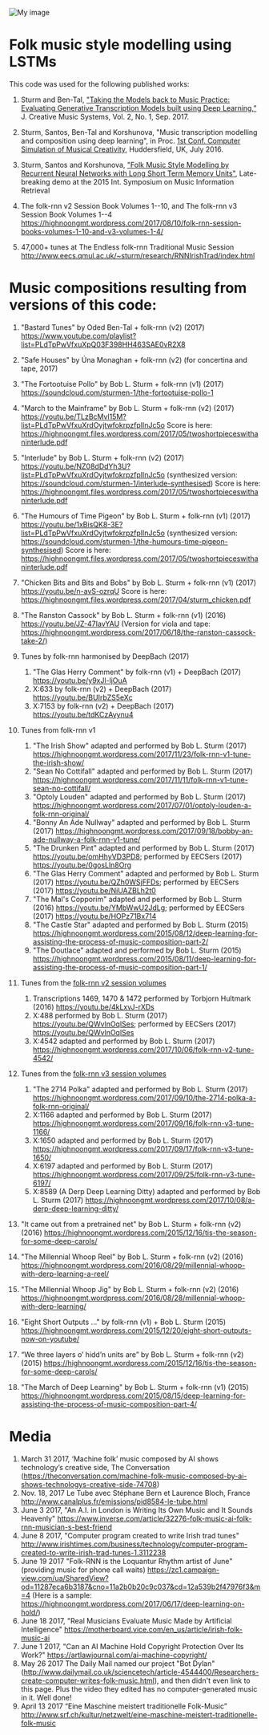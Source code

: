 ![My image](https://github.com/IraKorshunova/folk-rnn/blob/master/folkrnn_logo.png)

# Folk music style modelling using LSTMs

This code was used for the following published works:

1. Sturm and Ben-Tal, ["Taking the Models back to Music Practice: Evaluating Generative Transcription Models built using Deep Learning,”](http://jcms.org.uk/issues/Vol2Issue1/taking-models-back-to-music-practice/article.html) J. Creative Music Systems, Vol. 2, No. 1, Sep. 2017.

1. Sturm, Santos, Ben-Tal and Korshunova, "Music transcription modelling and composition using deep learning", in Proc. [1st Conf. Computer Simulation of Musical Creativity](https://csmc2016.wordpress.com), Huddersfield, UK, July 2016.

1. Sturm, Santos and Korshunova, ["Folk Music Style Modelling by Recurrent Neural Networks with Long Short Term Memory Units"](http://ismir2015.uma.es/LBD/LBD13.pdf), Late-breaking demo at the 2015 Int. Symposium on Music Information Retrieval

4. The folk-rnn v2 Session Book Volumes 1--10, and The folk-rnn v3 Session Book Volumes 1--4 https://highnoongmt.wordpress.com/2017/08/10/folk-rnn-session-books-volumes-1-10-and-v3-volumes-1-4/

11. 47,000+ tunes at The Endless folk-rnn Traditional Music Session http://www.eecs.qmul.ac.uk/~sturm/research/RNNIrishTrad/index.html 

# Music compositions resulting from versions of this code:

1. "Bastard Tunes" by Oded Ben-Tal + folk-rnn (v2) (2017) https://www.youtube.com/playlist?list=PLdTpPwVfxuXpQ03F398HH463SAE0vR2X8
1. "Safe Houses" by Úna Monaghan + folk-rnn (v2) (for concertina and tape, 2017)
1. "The Fortootuise Pollo" by Bob L. Sturm + folk-rnn (v1) (2017) https://soundcloud.com/sturmen-1/the-fortootuise-pollo-1
3. "March to the Mainframe" by Bob L. Sturm + folk-rnn (v2) (2017) https://youtu.be/TLzBcMvl15M?list=PLdTpPwVfxuXrdOyjtwfokrpzfpIlnJc5o Score is here: https://highnoongmt.files.wordpress.com/2017/05/twoshortpieceswithaninterlude.pdf
4. "Interlude" by Bob L. Sturm + folk-rnn (v2) (2017) https://youtu.be/NZ08dDdYh3U?list=PLdTpPwVfxuXrdOyjtwfokrpzfpIlnJc5o (synthesized version: https://soundcloud.com/sturmen-1/interlude-synthesised) Score is here: https://highnoongmt.files.wordpress.com/2017/05/twoshortpieceswithaninterlude.pdf
5. "The Humours of Time Pigeon" by Bob L. Sturm + folk-rnn (v1) (2017) https://youtu.be/1xBisQK8-3E?list=PLdTpPwVfxuXrdOyjtwfokrpzfpIlnJc5o (synthesized version: https://soundcloud.com/sturmen-1/the-humours-time-pigeon-synthesised) Score is here: https://highnoongmt.files.wordpress.com/2017/05/twoshortpieceswithaninterlude.pdf
1. "Chicken Bits and Bits and Bobs" by Bob L. Sturm + folk-rnn (v1) (2017) https://youtu.be/n-avS-ozrqU Score is here: https://highnoongmt.files.wordpress.com/2017/04/sturm_chicken.pdf
6. "The Ranston Cassock" by Bob L. Sturm + folk-rnn (v1) (2016) https://youtu.be/JZ-47IavYAU (Version for viola and tape: https://highnoongmt.wordpress.com/2017/06/18/the-ranston-cassock-take-2/)
2. Tunes by folk-rnn harmonised by DeepBach (2017)
    1. "The Glas Herry Comment" by folk-rnn (v1) + DeepBach (2017) https://youtu.be/y9xJl-ljOuA
    1. X:633 by folk-rnn (v2) + DeepBach (2017) https://youtu.be/BUIrbZS5eXc
    1. X:7153 by folk-rnn (v2) + DeepBach (2017) https://youtu.be/tdKCzAyynu4

5. Tunes from folk-rnn v1
    1. "The Irish Show" adapted and performed by Bob L. Sturm (2017) https://highnoongmt.wordpress.com/2017/11/23/folk-rnn-v1-tune-the-irish-show/
    1. "Sean No Cottifall" adapted and performed by Bob L. Sturm (2017) https://highnoongmt.wordpress.com/2017/11/11/folk-rnn-v1-tune-sean-no-cottifall/
    1. "Optoly Louden" adapted and performed by Bob L. Sturm (2017) https://highnoongmt.wordpress.com/2017/07/01/optoly-louden-a-folk-rnn-original/
    1. "Bonny An Ade Nullway" adapted and performed by Bob L. Sturm (2017) https://highnoongmt.wordpress.com/2017/09/18/bobby-an-ade-nullway-a-folk-rnn-v1-tune/
    1. "The Drunken Pint" adapted and performed by Bob L. Sturm (2017) https://youtu.be/omHhyVD3PD8; performed by EECSers (2017) https://youtu.be/0gosLln8Org
    1. "The Glas Herry Comment" adapted and performed by Bob L. Sturm (2017) https://youtu.be/QZh0WSjFFDs; performed by EECSers (2017) https://youtu.be/NiUAZBLh2t0
    1. "The Mal's Copporim" adapted and performed by Bob L. Sturm (2016) https://youtu.be/YMbWwU2JdLg; performed by EECSers (2017) https://youtu.be/HOPz71Bx714
    1. "The Castle Star" adapted and performed by Bob L. Sturm (2015) https://highnoongmt.wordpress.com/2015/08/12/deep-learning-for-assisting-the-process-of-music-composition-part-2/
    1. "The Doutlace" adapted and performed by Bob L. Sturm (2015) https://highnoongmt.wordpress.com/2015/08/11/deep-learning-for-assisting-the-process-of-music-composition-part-1/

5. Tunes from the [folk-rnn v2 session volumes](https://highnoongmt.wordpress.com/2017/08/10/folk-rnn-session-books-volumes-1-10-and-v3-volumes-1-4/)
    1. Transcriptions 1469, 1470 & 1472 performed by Torbjorn Hultmark (2016) https://youtu.be/4kLxvJ-rXDs
    1. X:488 performed by Bob L. Sturm (2017) https://youtu.be/QWvlnOqlSes; performed by EECSers (2017) https://youtu.be/QWvlnOqlSes
    2. X:4542 adapted and performed by Bob L. Sturm (2017) https://highnoongmt.wordpress.com/2017/10/06/folk-rnn-v2-tune-4542/

5. Tunes from the [folk-rnn v3 session volumes](https://highnoongmt.wordpress.com/2017/08/10/folk-rnn-session-books-volumes-1-10-and-v3-volumes-1-4/)
    1. "The 2714 Polka" adapted and performed by Bob L. Sturm (2017) https://highnoongmt.wordpress.com/2017/09/10/the-2714-polka-a-folk-rnn-original/
    1. X:1166 adapted and performed by Bob L. Sturm (2017) https://highnoongmt.wordpress.com/2017/09/16/folk-rnn-v3-tune-1166/
    1. X:1650 adapted and performed by Bob L. Sturm (2017) https://highnoongmt.wordpress.com/2017/09/17/folk-rnn-v3-tune-1650/
    1. X:6197 adapted and performed by Bob L. Sturm (2017) https://highnoongmt.wordpress.com/2017/09/25/folk-rnn-v3-tune-6197/
    2. X:8589 (A Derp Deep Learning Ditty) adapted and performed by Bob L. Sturm (2017) https://highnoongmt.wordpress.com/2017/10/08/a-derp-deep-learning-ditty/

6. "It came out from a pretrained net" by Bob L. Sturm + folk-rnn (v2) (2016) https://highnoongmt.wordpress.com/2015/12/16/tis-the-season-for-some-deep-carols/
6. "The Millennial Whoop Reel" by Bob L. Sturm + folk-rnn (v2) (2016) https://highnoongmt.wordpress.com/2016/08/29/millennial-whoop-with-derp-learning-a-reel/
6. "The Millennial Whoop Jig" by Bob L. Sturm + folk-rnn (v2) (2016) https://highnoongmt.wordpress.com/2016/08/28/millennial-whoop-with-derp-learning/
6. "Eight Short Outputs ..." by folk-rnn (v1) + Bob L. Sturm (2015) https://highnoongmt.wordpress.com/2015/12/20/eight-short-outputs-now-on-youtube/
7. “We three layers o’ hidd’n units are” by Bob L. Sturm + folk-rnn (v2) (2015) https://highnoongmt.wordpress.com/2015/12/16/tis-the-season-for-some-deep-carols/
8. "The March of Deep Learning" by Bob L. Sturm + folk-rnn (v1) (2015) https://highnoongmt.wordpress.com/2015/08/15/deep-learning-for-assisting-the-process-of-music-composition-part-4/

# Media
1. March 31 2017, ‘Machine folk’ music composed by AI shows technology’s creative side, The Conversation (https://theconversation.com/machine-folk-music-composed-by-ai-shows-technologys-creative-side-74708)
2. Nov. 18, 2017 Le Tube avec Stéphane Bern et Laurence Bloch, France http://www.canalplus.fr/emissions/pid8584-le-tube.html
2. June 3 2017, "An A.I. in London is Writing Its Own Music and It Sounds Heavenly" https://www.inverse.com/article/32276-folk-music-ai-folk-rnn-musician-s-best-friend
2. June 8 2017, "Computer program created to write Irish trad tunes" http://www.irishtimes.com/business/technology/computer-program-created-to-write-irish-trad-tunes-1.3112238
3. June 19 2017 "Folk-RNN is the Loquantur Rhythm artist of June" (providing music for phone call waits) https://zc1.campaign-view.com/ua/SharedView?od=11287eca6b3187&cno=11a2b0b20c9c037&cd=12a539b2f47976f3&m=4 (Here is a sample: https://highnoongmt.wordpress.com/2017/06/17/deep-learning-on-hold/)
3. June 18 2017, "Real Musicians Evaluate Music Made by Artificial Intelligence" https://motherboard.vice.com/en_us/article/irish-folk-music-ai
4. June 1 2017, "Can an AI Machine Hold Copyright Protection Over Its Work?" https://artlawjournal.com/ai-machine-copyright/
2. May 26 2017 The Daily Mail named our project "Bot Dylan" (http://www.dailymail.co.uk/sciencetech/article-4544400/Researchers-create-computer-writes-folk-music.html), and then didn't even link to this page. Plus the video they edited has no computer-generated music in it. Well done!
2. April 13 2017 “Eine Maschine meistert traditionelle Folk-Music” http://www.srf.ch/kultur/netzwelt/eine-maschine-meistert-traditionelle-folk-music 
